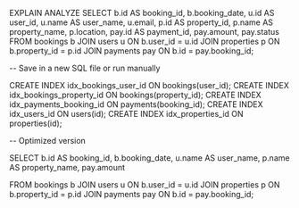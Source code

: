 EXPLAIN ANALYZE
SELECT 
    b.id AS booking_id,
    b.booking_date,
    u.id AS user_id,
    u.name AS user_name,
    u.email,
    p.id AS property_id,
    p.name AS property_name,
    p.location,
    pay.id AS payment_id,
    pay.amount,
    pay.status
FROM 
    bookings b
JOIN 
    users u ON b.user_id = u.id
JOIN 
    properties p ON b.property_id = p.id
JOIN 
    payments pay ON b.id = pay.booking_id;


-- Save in a new SQL file or run manually

CREATE INDEX idx_bookings_user_id ON bookings(user_id);
CREATE INDEX idx_bookings_property_id ON bookings(property_id);
CREATE INDEX idx_payments_booking_id ON payments(booking_id);
CREATE INDEX idx_users_id ON users(id);
CREATE INDEX idx_properties_id ON properties(id);

-- Optimized version

SELECT 
    b.id AS booking_id,
    b.booking_date,
    u.name AS user_name,
    p.name AS property_name,
    pay.amount

FROM 
    bookings b
JOIN 
    users u ON b.user_id = u.id
JOIN 
    properties p ON b.property_id = p.id
JOIN 
    payments pay ON b.id = pay.booking_id;
